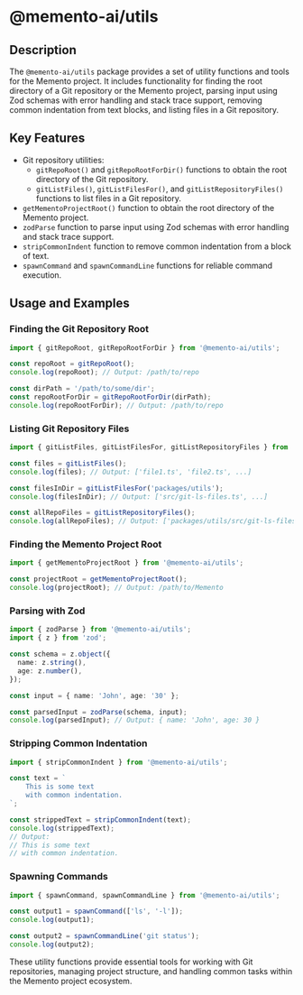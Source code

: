 # @memento-ai/utils

## Description
The `@memento-ai/utils` package provides a set of utility functions and tools for the Memento project. It includes functionality for finding the root directory of a Git repository or the Memento project, parsing input using Zod schemas with error handling and stack trace support, removing common indentation from text blocks, and listing files in a Git repository.

## Key Features
- Git repository utilities:
  - `gitRepoRoot()` and `gitRepoRootForDir()` functions to obtain the root directory of the Git repository.
  - `gitListFiles()`, `gitListFilesFor()`, and `gitListRepositoryFiles()` functions to list files in a Git repository.
- `getMementoProjectRoot()` function to obtain the root directory of the Memento project.
- `zodParse` function to parse input using Zod schemas with error handling and stack trace support.
- `stripCommonIndent` function to remove common indentation from a block of text.
- `spawnCommand` and `spawnCommandLine` functions for reliable command execution.

## Usage and Examples

### Finding the Git Repository Root
```typescript
import { gitRepoRoot, gitRepoRootForDir } from '@memento-ai/utils';

const repoRoot = gitRepoRoot();
console.log(repoRoot); // Output: /path/to/repo

const dirPath = '/path/to/some/dir';
const repoRootForDir = gitRepoRootForDir(dirPath);
console.log(repoRootForDir); // Output: /path/to/repo
```

### Listing Git Repository Files
```typescript
import { gitListFiles, gitListFilesFor, gitListRepositoryFiles } from '@memento-ai/utils';

const files = gitListFiles();
console.log(files); // Output: ['file1.ts', 'file2.ts', ...]

const filesInDir = gitListFilesFor('packages/utils');
console.log(filesInDir); // Output: ['src/git-ls-files.ts', ...]

const allRepoFiles = gitListRepositoryFiles();
console.log(allRepoFiles); // Output: ['packages/utils/src/git-ls-files.ts', ...]
```

### Finding the Memento Project Root
```typescript
import { getMementoProjectRoot } from '@memento-ai/utils';

const projectRoot = getMementoProjectRoot();
console.log(projectRoot); // Output: /path/to/Memento
```

### Parsing with Zod
```typescript
import { zodParse } from '@memento-ai/utils';
import { z } from 'zod';

const schema = z.object({
  name: z.string(),
  age: z.number(),
});

const input = { name: 'John', age: '30' };

const parsedInput = zodParse(schema, input);
console.log(parsedInput); // Output: { name: 'John', age: 30 }
```

### Stripping Common Indentation
```typescript
import { stripCommonIndent } from '@memento-ai/utils';

const text = `
    This is some text
    with common indentation.
`;

const strippedText = stripCommonIndent(text);
console.log(strippedText);
// Output:
// This is some text
// with common indentation.
```

### Spawning Commands
```typescript
import { spawnCommand, spawnCommandLine } from '@memento-ai/utils';

const output1 = spawnCommand(['ls', '-l']);
console.log(output1);

const output2 = spawnCommandLine('git status');
console.log(output2);
```

These utility functions provide essential tools for working with Git repositories, managing project structure, and handling common tasks within the Memento project ecosystem.
